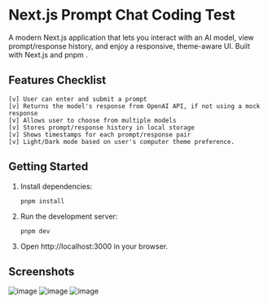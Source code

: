# Next.js Prompt Chat Coding Test
A modern Next.js application that lets you interact with an AI model, view prompt/response history, and enjoy a responsive, theme-aware UI. Built with Next.js and pnpm .

## Features Checklist
    [v] User can enter and submit a prompt
    [v] Returns the model's response from OpenAI API, if not using a mock response
    [v] Allows user to choose from multiple models
    [v] Stores prompt/response history in local storage
    [v] Shows timestamps for each prompt/response pair
    [v] Light/Dark mode based on user's computer theme preference.
## Getting Started
1. Install dependencies:
   ```
   pnpm install
   ```
2. Run the development server:
   ```
   pnpm dev
   ```
3. Open http://localhost:3000 in your browser.

## Screenshots
![image](https://github.com/user-attachments/assets/811409f0-e21f-476e-a18a-467fff811ed2)
![image](https://github.com/user-attachments/assets/c282a65d-44db-455b-94e1-bc5d68a430d2)
![image](https://github.com/user-attachments/assets/d023fa55-8b4d-437c-8ba5-919a36422ebf)


